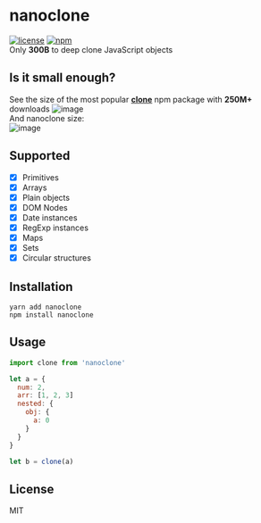 # nanoclone
[![license](https://img.shields.io/github/license/kelin2025/nanoclone.svg)](https://github.com/kelin2025/nanoclone/blob/master/LICENSE)
[![npm](https://img.shields.io/npm/v/nanoclone.svg)](https://npmjs.com/package/nanoclone)  
Only **300B** to deep clone JavaScript objects

## Is it small enough?
See the size of the most popular **[clone](https://www.npmjs.com/package/clone)** npm package with **250M+** downloads
![image](https://user-images.githubusercontent.com/4208480/34631395-30df289c-f281-11e7-8442-01502af2097a.png)  
And nanoclone size:  
![image](https://user-images.githubusercontent.com/4208480/35292759-9c839f06-0082-11e8-9196-d710d530a74b.png)

## Supported 
- [x] Primitives
- [x] Arrays
- [x] Plain objects
- [x] DOM Nodes
- [x] Date instances
- [x] RegExp instances
- [x] Maps
- [x] Sets
- [x] Circular structures

## Installation
```
yarn add nanoclone
npm install nanoclone
```

## Usage
```javascript
import clone from 'nanoclone'

let a = {
  num: 2,
  arr: [1, 2, 3]
  nested: {
    obj: {
      a: 0
    }
  }
}

let b = clone(a)
```

## License
MIT
